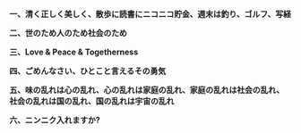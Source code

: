 **一、清く正しく美しく、散歩に読書にニコニコ貯金、週末は釣り、ゴルフ、写経**

**二、世のため人のため社会のため**

**三、Love & Peace & Togetherness**

**四、ごめんなさい、ひとこと言えるその勇気**

**五、味の乱れは心の乱れ、心の乱れは家庭の乱れ、家庭の乱れは社会の乱れ、社会の乱れは国の乱れ、国の乱れは宇宙の乱れ**

**六、ニンニク入れますか?**